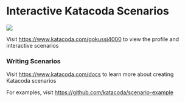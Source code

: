 # Interactive Katacoda Scenarios

[![](http://shields.katacoda.com/katacoda/gokussj4000/count.svg)](https://www.katacoda.com/gokussj4000 "Get your profile on Katacoda.com")

Visit https://www.katacoda.com/gokussj4000 to view the profile and interactive scenarios

### Writing Scenarios
Visit https://www.katacoda.com/docs to learn more about creating Katacoda scenarios

For examples, visit https://github.com/katacoda/scenario-example

